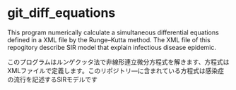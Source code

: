 # git_diff_equations
This program numerically calculate a simultaneous differential equations defined in a XML file by the Runge–Kutta method.
The XML file of this repogitory describe SIR model that explain infectious disease epidemic.

このプログラムはルンゲクッタ法で非線形連立微分方程式を解きます、方程式はXMLファイルで定義します。このリポジトリ―に含まれている方程式は感染症の流行を記述するSIRモデルです
